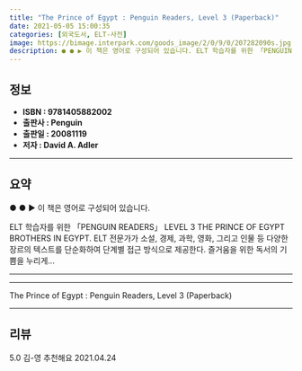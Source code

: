 ```yaml
---
title: "The Prince of Egypt : Penguin Readers, Level 3 (Paperback)"
date: 2021-05-05 15:00:35
categories: [외국도서, ELT-사전]
image: https://bimage.interpark.com/goods_image/2/0/9/0/207282090s.jpg
description: ● ● ▶ 이 책은 영어로 구성되어 있습니다. ELT 학습자를 위한 「PENGUIN READERS」 LEVEL 3 THE PRINCE OF EGYPT BROTHERS IN EGYPT. ELT 전문가가 소설, 경제, 과학, 영화, 그리고 인물 등 다양한 장르의 텍스트를 단순화하여 단
---
```


## **정보**

- **ISBN : 9781405882002**
- **출판사 : Penguin**
- **출판일 : 20081119**
- **저자 : David A. Adler**

------



## **요약**

●  ●  ▶ 이 책은 영어로 구성되어 있습니다.

ELT 학습자를 위한 「PENGUIN READERS」 LEVEL 3 THE PRINCE OF EGYPT BROTHERS IN EGYPT. ELT 전문가가 소설, 경제, 과학, 영화, 그리고 인물 등 다양한 장르의 텍스트를 단순화하여 단계별 접근 방식으로 제공한다. 즐거움을 위한 독서의 기쁨을 누리게... 

------



------


The Prince of Egypt : Penguin Readers, Level 3 (Paperback) 

------


## **리뷰** 

5.0 김-영 추천해요 2021.04.24 <br/>